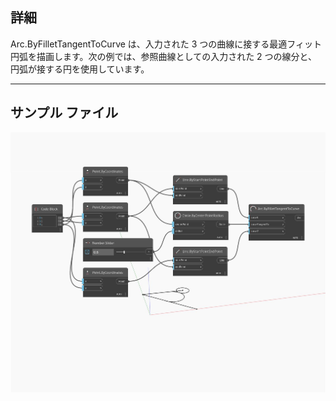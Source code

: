 ## 詳細
Arc.ByFilletTangentToCurve は、入力された 3 つの曲線に接する最適フィット円弧を描画します。次の例では、参照曲線としての入力された 2 つの線分と、円弧が接する円を使用しています。
___
## サンプル ファイル

![ByFilletTangentToCurve](./Autodesk.DesignScript.Geometry.Arc.ByFilletTangentToCurve_img.jpg)

